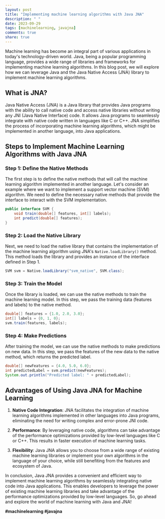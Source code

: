 ```yaml
---
layout: post
title: "Implementing machine learning algorithms with Java JNA"
description: " "
date: 2023-09-29
tags: [machinelearning, javajna]
comments: true
share: true
---
```


Machine learning has become an integral part of various applications in today's technology-driven world. Java, being a popular programming language, provides a wide range of libraries and frameworks for implementing machine learning algorithms. In this blog post, we will explore how we can leverage Java and the Java Native Access (JNA) library to implement machine learning algorithms.

## What is JNA?

Java Native Access (JNA) is a Java library that provides Java programs with the ability to call native code and access native libraries without writing any JNI (Java Native Interface) code. It allows Java programs to seamlessly integrate with native code written in languages like C or C++. JNA simplifies the process of incorporating machine learning algorithms, which might be implemented in another language, into Java applications.

## Steps to Implement Machine Learning Algorithms with Java JNA

### Step 1: Define the Native Methods

The first step is to define the native methods that will call the machine learning algorithm implemented in another language. Let's consider an example where we want to implement a support vector machine (SVM) algorithm. We need to define the necessary native methods that provide the interface to interact with the SVM implementation.

```java
public interface SVM {
    void train(double[] features, int[] labels);
    int predict(double[] features);
}
```

### Step 2: Load the Native Library

Next, we need to load the native library that contains the implementation of the machine learning algorithm using JNA's `Native.loadLibrary()` method. This method loads the library and provides an instance of the interface defined in Step 1.

```java
SVM svm = Native.loadLibrary("svm_native", SVM.class);
```

### Step 3: Train the Model

Once the library is loaded, we can use the native methods to train the machine learning model. In this step, we pass the training data (features and labels) to the native method.

```java
double[] features = {1.0, 2.0, 3.0};
int[] labels = {0, 1, 0};
svm.train(features, labels);
```

### Step 4: Make Predictions

After training the model, we can use the native methods to make predictions on new data. In this step, we pass the features of the new data to the native method, which returns the predicted label.

```java
double[] newFeatures = {4.0, 5.0, 6.0};
int predictedLabel = svm.predict(newFeatures);
System.out.println("Predicted label: " + predictedLabel);
```

## Advantages of Using Java JNA for Machine Learning

1. **Native Code Integration**: JNA facilitates the integration of machine learning algorithms implemented in other languages into Java programs, eliminating the need for writing complex and error-prone JNI code.

2. **Performance**: By leveraging native code, algorithms can take advantage of the performance optimizations provided by low-level languages like C or C++. This results in faster execution of machine learning tasks.

3. **Flexibility**: Java JNA allows you to choose from a wide range of existing machine learning libraries or implement your own algorithms in the language of your choice, while still benefiting from the features and ecosystem of Java.

In conclusion, Java JNA provides a convenient and efficient way to implement machine learning algorithms by seamlessly integrating native code into Java applications. This enables developers to leverage the power of existing machine learning libraries and take advantage of the performance optimizations provided by low-level languages. So, go ahead and explore the world of machine learning with Java and JNA!

**#machinelearning #javajna**